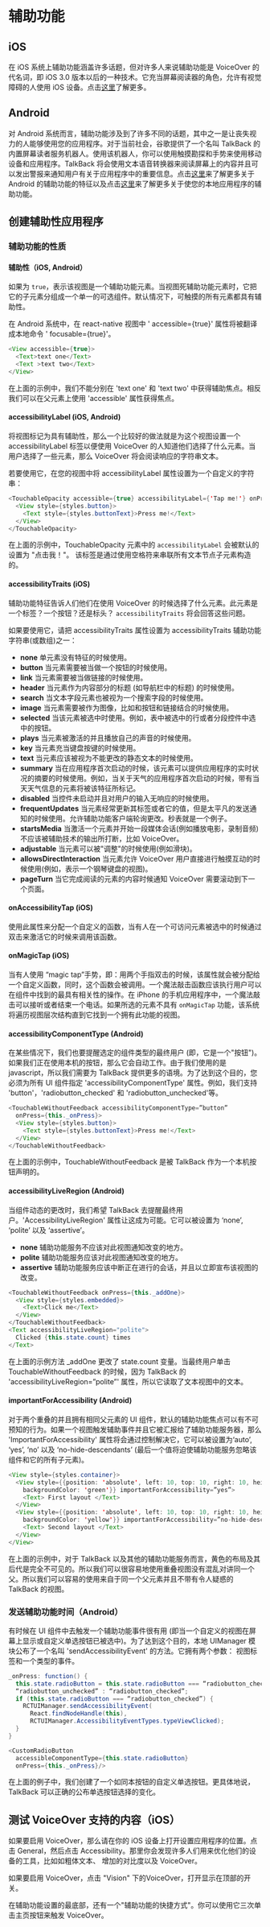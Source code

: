 # 辅助功能

## iOS

在 iOS 系统上辅助功能涵盖许多话题，但对许多人来说辅助功能是  VoiceOver 的代名词，即 iOS 3.0 版本以后的一种技术。它充当屏幕阅读器的角色，允许有视觉障碍的人使用 iOS 设备。点击[这里](https://developer.apple.com/accessibility/ios/)了解更多。

## Android 

对 Android 系统而言，辅助功能涉及到了许多不同的话题，其中之一是让丧失视力的人能够使用您的应用程序。对于当前社会，谷歌提供了一个名叫 TalkBack 的内置屏幕读者服务机器人。使用该机器人，你可以使用触摸勘探和手势来使用移动设备和应用程序。TalkBack 将会使用文本语音转换器来阅读屏幕上的内容并且可以发出警报来通知用户有关于应用程序中的重要信息。点击[这里](https://support.google.com/accessibility/android)来了解更多关于 Android 的辅助功能的特征以及点击[这里](https://developer.android.com/guide/topics/ui/accessibility)来了解更多关于使您的本地应用程序的辅助功能。

## 创建辅助性应用程序

### 辅助功能的性质

#### 辅助性（iOS, Android）

如果为 `true`，表示该视图是一个辅助功能元素。当视图死辅助功能元素时，它把它的子元素分组成一个单一的可选组件。默认情况下，可触摸的所有元素都具有辅助性。

在 Android 系统中，在 react-native  视图中 ' accessible={true}' 属性将被翻译成本地命令 ' focusable={true}'。

```java
<View accessible={true}>
  <Text>text one</Text>
  <Text >text two</Text>
</View>
```

在上面的示例中，我们不能分别在 'text one' 和 'text two' 中获得辅助焦点。相反我们可以在父元素上使用 'accessible'  属性获得焦点。

#### accessibilityLabel (iOS, Android)

将视图标记为具有辅助性，那么一个比较好的做法就是为这个视图设置一个 accessibilityLabel 标签以便使用 VoiceOver 的人知道他们选择了什么元素。当用户选择了一些元素，那么 VoiceOver 将会阅读响应的字符串文本。

若要使用它，在您的视图中将 accessibilityLabel 属性设置为一个自定义的字符串：

```java
<TouchableOpacity accessible={true} accessibilityLabel={'Tap me!'} onPress={this._onPress}>
  <View style={styles.button}>
    <Text style={styles.buttonText}>Press me!</Text>
  </View>
</TouchableOpacity>
```
在上面的示例中，TouchableOpacity 元素中的 `accessibilityLabel` 会被默认的设置为 "点击我！"。 该标签是通过使用空格符来串联所有文本节点子元素构造的。

#### accessibilityTraits (iOS) 

辅助功能特征告诉人们他们在使用 VoiceOver 的时候选择了什么元素。此元素是一个标签？一个按钮？还是标头？ `accessibilityTraits` 将会回答这些问题。

如果要使用它，请把 accessibilityTraits 属性设置为 accessibilityTraits 辅助功能字符串(或数组)之一：

- **none** 单元素没有特征的时候使用。
- **button** 当元素需要被当做一个按钮的时候使用。
- **link** 当元素需要被当做链接的时候使用。
- **header** 当元素作为内容部分的标题 (如导航栏中的标题) 的时候使用。
- **search** 当文本字段元素也被视为一个搜索字段的时候使用。
- **image** 当元素需要被作为图像，比如和按钮和链接结合的时候使用。
- **selected** 当该元素被选中时使用。例如，表中被选中的行或者分段控件中选中的按钮。
- **plays** 当元素被激活的并且播放自己的声音的时候使用。
- **key** 当元素充当键盘按键的时候使用。
- **text** 当元素应该被视为不能更改的静态文本的时候使用。
- **summary** 当在应用程序首次启动的时候，该元素可以提供应用程序的实时状况的摘要的时候使用。例如，当关于天气的应用程序首次启动的时候，带有当天天气信息的元素将被该特征所标记。
- **disabled** 当控件未启动并且对用户的输入无响应的时候使用。
- **frequentUpdates** 当元素经常更新其标签或者它的值，但是太平凡的发送通知的时候使用。允许辅助功能客户端轮询更改。秒表就是一个例子。
- **startsMedia** 当激活一个元素并开始一段媒体会话(例如播放电影，录制音频)不应该被辅助技术的输出所打断，比如 VoiceOver。
- **adjustable** 当元素可以被"调整"的时候使用(例如滑块)。
- **allowsDirectInteraction** 当元素允许 VoiceOver 用户直接进行触摸互动的时候使用(例如，表示一个钢琴键盘的视图)。
- **pageTurn** 当它完成阅读的元素的内容时候通知 VoiceOver 需要滚动到下一个页面。

#### onAccessibilityTap (iOS)

使用此属性来分配一个自定义的函数，当有人在一个可访问元素被选中的时候通过双击来激活它的时候来调用该函数。

#### onMagicTap (iOS) 

当有人使用 “magic tap”手势，即：用两个手指双击的时候，该属性就会被分配给一个自定义函数，同时，这个函数会被调用。一个魔法敲击函数应该执行用户可以在组件中找到的最具有相关性的操作。在 iPhone 的手机应用程序中，一个魔法敲击可以接听或者结束一个电话。如果所选的元素不具有 `onMagicTap` 功能，该系统将遍历视图层次结构直到它找到一个拥有此功能的视图。

#### accessibilityComponentType (Android) 

在某些情况下，我们也要提醒选定的组件类型的最终用户 (即，它是一个"按钮")。如果我们正在使用本机的按钮，那么它会自动工作。由于我们使用的是 javascript，所以我们需要为  TalkBack 提供更多的语境。为了达到这个目的，您必须为所有 UI 组件指定 'accessibilityComponentType' 属性。例如，我们支持 'button'，'radiobutton_checked' 和 'radiobutton_unchecked'等。

```java
<TouchableWithoutFeedback accessibilityComponentType=”button”
  onPress={this._onPress}>
  <View style={styles.button}>
    <Text style={styles.buttonText}>Press me!</Text>
  </View>
</TouchableWithoutFeedback>
```

在上面的示例中，TouchableWithoutFeedback 是被 TalkBack 作为一个本机按钮声明的。

#### accessibilityLiveRegion (Android)

当组件动态的更改时，我们希望 TalkBack 去提醒最终用户。'AccessibilityLiveRegion' 属性让这成为可能。它可以被设置为 ‘none’, ‘polite’ 以及 ‘assertive’。

- **none** 辅助功能服务不应该对此视图通知改变的地方。
- **polite** 辅助功能服务应该对此视图通知改变的地方。
- **assertive** 辅助功能服务应该中断正在进行的会话，并且以立即宣布该视图的改变。

```java
<TouchableWithoutFeedback onPress={this._addOne}>
  <View style={styles.embedded}>
    <Text>Click me</Text>
  </View>
</TouchableWithoutFeedback>
<Text accessibilityLiveRegion="polite">
  Clicked {this.state.count} times
</Text>
```

在上面的示例方法 _addOne 更改了 state.count 变量。当最终用户单击 TouchableWithoutFeedback 的时候，因为 TalkBack 的  'accessibilityLiveRegion=”polite”' 属性，所以它读取了文本视图中的文本。

#### importantForAccessibility (Android)

对于两个重叠的并且拥有相同父元素的 UI 组件，默认的辅助功能焦点可以有不可预知的行为。如果一个视图触发辅助事件并且它被汇报给了辅助功能服务器，那么 'ImportantForAccessibility'  属性将会通过控制解决它，它可以被设置为‘auto’, ‘yes’, ‘no’ 以及 ‘no-hide-descendants’ (最后一个值将迫使辅助功能服务忽略该组件和它的所有子元素)。

```java
<View style={styles.container}>
  <View style={{position: 'absolute', left: 10, top: 10, right: 10, height: 100,
    backgroundColor: 'green'}} importantForAccessibility=”yes”>
    <Text> First layout </Text>
  </View>
  <View style={{position: 'absolute', left: 10, top: 10, right: 10, height: 100,
    backgroundColor: 'yellow'}} importantForAccessibility=”no-hide-descendant”>
    <Text> Second layout </Text>
  </View>
</View>
```

在上面的示例中，对于 TalkBack 以及其他的辅助功能服务而言，黄色的布局及其后代是完全不可见的。所以我们可以很容易地使用重叠视图没有混乱对讲同一个父。所以我们可以容易的使用来自于同一个父元素并且不带有令人疑惑的 TalkBack 的视图。

### 发送辅助功能时间（Android）

有时候在 UI 组件中去触发一个辅助功能事件很有用 (即当一个自定义的视图在屏幕上显示或自定义单选按钮已被选中)。为了达到这个目的，本地 UIManager 模块公布了一个名叫 'sendAccessibilityEvent' 的方法。它拥有两个参数： 视图标签和一个类型的事件。

```java
_onPress: function() {
  this.state.radioButton = this.state.radioButton === “radiobutton_checked” ?
  “radiobutton_unchecked” : “radiobutton_checked”;
  if (this.state.radioButton === “radiobutton_checked”) {
    RCTUIManager.sendAccessibilityEvent(
      React.findNodeHandle(this),
      RCTUIManager.AccessibilityEventTypes.typeViewClicked);
  }
}

<CustomRadioButton
  accessibleComponentType={this.state.radioButton}
  onPress={this._onPress}/>
```

在上面的例子中，我们创建了一个如同本按钮的自定义单选按钮。更具体地说，TalkBack 可以正确的公布单选按钮选择的变化。

## 测试 VoiceOver 支持的内容（iOS）

如果要启用 VoiceOver，那么请在你的 iOS 设备上打开设置应用程序的位置。点击 General，然后点击 Accessibility。那里你会发现许多人们用来优化他们的设备的工具，比如如粗体文本、 增加的对比度以及 VoiceOver。

如果要启用 VoiceOver，点击  "Vision" 下的VoiceOver，打开显示在顶部的开关。

在辅助功能设置的最底部，还有一个"辅助功能的快捷方式"。你可以使用它三次单击主页按钮来触发 VoiceOver。
